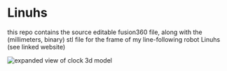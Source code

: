 # Linuhs
this repo contains the source editable fusion360 file, along with the (millimeters, binary) stl file for the frame of my line-following robot Linuhs (see linked website)

![expanded view of clock 3d model](https://raw.githubusercontent.com/AashvikTyagi/writing/main/linuhs/assets/linuhs.avif)
